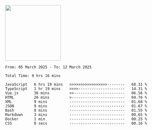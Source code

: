 <img height="180em" src="https://github-readme-stats-eight-theta.vercel.app/api?username=bkundev&show_icons=true&theme=radical&include_all_commits=true&count_private=true"/>
<!--START_SECTION:waka-->

```all_time
From: 05 March 2025 - To: 12 March 2025

Total Time: 9 hrs 16 mins

JavaScript   6 hrs 19 mins   >>>>>>>>>>>>>>>>>--------   68.31 %
TypeScript   1 hr 19 mins    >>>>---------------------   14.31 %
Vue.js       36 mins         >>-----------------------   06.56 %
HTML         26 mins         >------------------------   04.76 %
XML          9 mins          -------------------------   01.68 %
JSON         9 mins          -------------------------   01.67 %
Bash         8 mins          -------------------------   01.55 %
Markdown     3 mins          -------------------------   00.65 %
Docker       1 min           -------------------------   00.25 %
CSS          0 secs          -------------------------   00.16 %
```

<!--END_SECTION:waka-->
